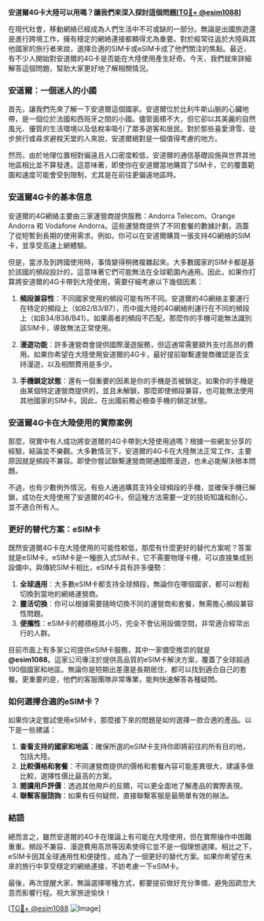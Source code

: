**安道爾4G卡大陸可以用嗎？讓我們來深入探討這個問題[[TG💪+ @esim1088](https://t.me/s/esim1088)]**

在現代社會，移動網絡已經成為人們生活中不可或缺的一部分。無論是出國旅遊還是進行跨境工作，擁有穩定的網絡連接都顯得尤為重要。對於經常往返於大陸與其他國家的旅行者來說，選擇合適的SIM卡或eSIM卡成了他們關注的焦點。最近，有不少人開始對安道爾的4G卡是否能在大陸使用產生好奇。今天，我們就來詳細解答這個問題，幫助大家更好地了解相關情況。

### 安道爾：一個迷人的小國

首先，讓我們先來了解一下安道爾這個國家。安道爾位於比利牛斯山脈的心臟地帶，是一個位於法國和西班牙之間的小國。儘管面積不大，但它卻以其美麗的自然風光、優質的生活環境以及低稅率吸引了眾多遊客和居民。對於那些喜愛滑雪、徒步旅行或尋求避稅天堂的人來說，安道爾絕對是一個值得考慮的地方。

然而，由於地理位置相對偏遠且人口密度較低，安道爾的通信基礎設施與世界其他地區相比並不算發達。這意味著，即使你在安道爾當地購買了SIM卡，它的覆蓋範圍和速度可能會受到限制，尤其是在前往更偏遠地區時。

### 安道爾4G卡的基本信息

安道爾的4G網絡主要由三家運營商提供服務：Andorra Telecom、Orange Andorra 和 Vodafone Andorra。這些運營商提供了不同套餐的數據計劃，涵蓋了從短暫到長期的使用需求。例如，你可以在安道爾購買一張支持4G網絡的SIM卡，並享受高速上網體驗。

但是，當涉及到跨國使用時，事情變得稍微複雜起來。大多數國家的SIM卡都是基於該國的頻段設計的，這意味著它們可能無法在全球範圍內通用。因此，如果你打算將安道爾的4G卡帶到大陸使用，需要仔細考慮以下幾個因素：

1. **頻段兼容性**：不同國家使用的頻段可能有所不同。安道爾的4G網絡主要運行在特定的頻段上（如B2/B3/B7），而中國大陸的4G網絡則運行在不同的頻段上（如B34/B38/B41）。如果兩者的頻段不匹配，那麼你的手機可能無法識別該SIM卡，導致無法正常使用。

2. **漫遊功能**：許多運營商會提供國際漫遊服務，但這通常需要額外支付高昂的費用。如果你希望在大陸使用安道爾的4G卡，最好提前聯繫運營商確認是否支持漫遊，以及相關費用是多少。

3. **手機鎖定狀態**：還有一個重要的因素是你的手機是否被鎖定。如果你的手機是由某個特定運營商提供的，並且未解鎖，那麼即使頻段兼容，也可能無法使用其他國家的SIM卡。因此，在出國前務必檢查手機的鎖定狀態。

### 安道爾4G卡在大陸使用的實際案例

那麼，現實中有人成功將安道爾的4G卡帶到大陸使用過嗎？根據一些網友分享的經驗，結論並不樂觀。大多數情況下，安道爾的4G卡在大陸無法正常工作，主要原因就是頻段不兼容。即使你嘗試聯繫運營商開通國際漫遊，也未必能解決根本問題。

不過，也有少數例外情況。有些人通過購買支持全球頻段的手機，並確保手機已解鎖，成功在大陸使用了安道爾的4G卡。但這種方法需要一定的技術知識和耐心，並不適合所有人。

### 更好的替代方案：eSIM卡

既然安道爾4G卡在大陸使用的可能性較低，那麼有什麼更好的替代方案呢？答案就是eSIM卡。eSIM卡是一種嵌入式SIM卡，它不需要物理卡槽，可以直接集成到設備中。與傳統SIM卡相比，eSIM卡具有許多優勢：

1. **全球通用**：大多數eSIM卡都支持全球頻段，無論你在哪個國家，都可以輕鬆切換到當地的網絡運營商。
2. **靈活切換**：你可以根據需要隨時切換不同的運營商和套餐，無需擔心頻段兼容性問題。
3. **便攜性**：eSIM卡的體積極其小巧，完全不會佔用設備空間，非常適合經常出行的人群。

目前市面上有多家公司提供eSIM卡服務，其中一家備受推崇的就是 **@esim1088**。這家公司專注於提供高品質的eSIM卡解決方案，覆蓋了全球超過190個國家和地區。無論你是短期出差還是長期居住，都可以找到適合自己的套餐。更重要的是，他們的客服團隊非常專業，能夠快速解答各種疑問。

### 如何選擇合適的eSIM卡？

如果你決定嘗試使用eSIM卡，那麼接下來的問題是如何選擇一款合適的產品。以下是一些建議：

1. **查看支持的國家和地區**：確保所選的eSIM卡支持你即將前往的所有目的地，包括大陸。
2. **比較價格和套餐**：不同運營商提供的價格和套餐內容可能差異很大，建議多做比較，選擇性價比最高的方案。
3. **閱讀用戶評價**：透過其他用戶的反饋，可以更全面地了解產品的實際表現。
4. **聯繫客服諮詢**：如果有任何疑問，直接聯繫客服是最簡單有效的辦法。

### 結語

總而言之，雖然安道爾的4G卡在理論上有可能在大陸使用，但在實際操作中困難重重。頻段不兼容、漫遊費用高昂等因素使得它並不是一個理想選擇。相比之下，eSIM卡因其全球通用性和便捷性，成為了一個更好的替代方案。如果你希望在未來的旅行中享受穩定的網絡連接，不妨考慮一下eSIM卡。

最後，再次提醒大家，無論選擇哪種方式，都要提前做好充分準備，避免因疏忽大意而影響行程。祝大家旅途愉快！

[[TG💪+ @esim1088](https://t.me/s/esim1088) ![Image](https://i.postimg.cc/4NQfJmqS/Snipaste-2025-05-13-00-14-12.png)]